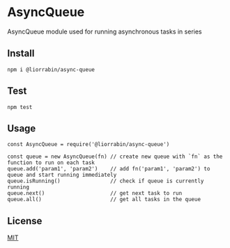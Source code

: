 # AsyncQueue

AsyncQueue module used for running asynchronous tasks in series

## Install

```
npm i @liorrabin/async-queue
```

## Test
```
npm test
```

## Usage

```
const AsyncQueue = require('@liorrabin/async-queue')

const queue = new AsyncQueue(fn) // create new queue with `fn` as the function to run on each task
queue.add('param1', 'param2')    // add fn('param1', 'param2') to queue and start running immediately
queue.isRunning()                // check if queue is currently running
queue.next()                     // get next task to run
queue.all()                      // get all tasks in the queue
```

## License
[MIT](LICENSE)